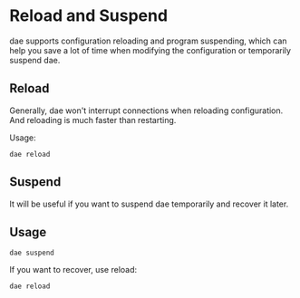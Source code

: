 # Reload and Suspend

dae supports configuration reloading and program suspending, which can help you save a lot of time when modifying the configuration or temporarily suspend dae.

## Reload

Generally, dae won't interrupt connections when reloading configuration. And reloading is much faster than restarting.

Usage:

```shell
dae reload
```

## Suspend

It will be useful if you want to suspend dae temporarily and recover it later.

## Usage

```shell
dae suspend
```

If you want to recover, use reload:

```shell
dae reload
```
